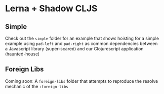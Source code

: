 # Lerna + Shadow CLJS

## Simple

Check out the `simple` folder for an example that shows hoisting for a simple example using `pad-left` and `pad-right` as common dependencies between a Javascript library (super-scared) and our Clojurescript application (haunted-house)

## Foreign Libs

Coming soon: A `foreign-libs` folder that attempts to reproduce the resolve mechanic of the `:foreign-libs`
